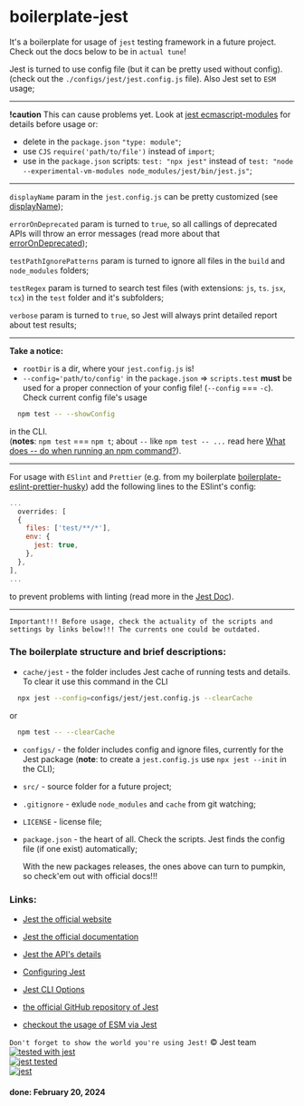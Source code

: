 # boilerplate-jest

It's a boilerplate for usage of `jest` testing framework in a future project. Check out the docs below to be in `actual tune`!

Jest is turned to use config file (but it can be pretty used without config). (check out the `./configs/jest/jest.config.js` file). Also Jest set to `ESM` usage;

---

**!caution** This can cause problems yet. Look at [jest ecmascript-modules](https://jestjs.io/docs/ecmascript-modules) for details before usage or:

- delete in the `package.json` `"type: module"`;
- use `CJS` `require('path/to/file')` instead of `import`;
- use in the `package.json` scripts: `test: "npx jest"` instead of `test: "node --experimental-vm-modules node_modules/jest/bin/jest.js"`;

---

`displayName` param in the `jest.config.js` can be pretty customized (see [displayName](https://jestjs.io/docs/configuration#displayname-string-object));

`errorOnDeprecated` param is turned to `true`, so all callings of deprecated APIs will throw an error messages (read more about that [errorOnDeprecated](https://jestjs.io/docs/configuration#errorondeprecated-boolean));

`testPathIgnorePatterns` param is turned to ignore all files in the `build` and `node_modules` folders;

`testRegex` param is turned to search test files (with extensions: `js`, `ts`. `jsx`, `tcx`) in the `test` folder and it's subfolders;

`verbose` param is turned to `true`, so Jest will always print detailed report about test results;

---

**Take a notice:**

- `rootDir` is a dir, where your `jest.config.js` is!
- `--config='path/to/config'` in the `package.json` => `scripts.test` **must** be used for a proper connection of your config file! (`--config` === `-c`). Check current config file's usage

```bash
  npm test -- --showConfig
```

in the CLI.  
(**notes**: `npm test` === `npm t`; about `--` like `npm test -- ...` read here [What does -- do when running an npm command?](https://stackoverflow.com/questions/43046885/what-does-do-when-running-an-npm-command)).

---

For usage with `ESlint` and `Prettier` (e.g. from my boilerplate [boilerplate-eslint-prettier-husky](https://github.com/Dmitriy-Frostoff/boilerplate-eslint-prettier-husky)) add the following lines to the ESlint's config:

```js
...
  overrides: [
  {
    files: ['test/**/*'],
    env: {
      jest: true,
    },
  },
],
...
```

to prevent problems with linting (read more in the [Jest Doc](https://jestjs.io/docs/getting-started#using-eslint)).

---

`Important!!! Before usage, check the actuality of the scripts and settings by links below!!! The currents one could be outdated.`

### The boilerplate structure and brief descriptions:

- `cache/jest` - the folder includes Jest cache of running tests and details. To clear it use this command in the CLI

```bash
  npx jest --config=configs/jest/jest.config.js --clearCache
```

or

```bash
  npm test -- --clearCache
```

- `configs/` - the folder includes config and ignore files, currently for the Jest package (**note**: to create a `jest.config.js` use `npx jest --init` in the CLI);
- `src/` - source folder for a future project;
- `.gitignore` - exlude `node_modules` and `cache` from git watching;
- `LICENSE` - license file;
- `package.json` - the heart of all.
  Check the scripts. Jest finds the config file (if one exist) automatically;

  With the new packages releases, the ones above can turn to pumpkin, so check'em out with official docs!!!

### Links:

- [Jest the official website](https://jestjs.io/)
- [Jest the official documentation](https://jestjs.io/docs/getting-started)
- [Jest the API's details](https://jestjs.io/docs/api)
- [Configuring Jest](https://jestjs.io/docs/configuration)
- [Jest CLI Options](https://jestjs.io/docs/cli)
- [the official GitHub repository of Jest](https://github.com/jestjs/jest)

- [checkout the usage of ESM via Jest](https://jestjs.io/docs/ecmascript-modules)

`Don't forget to show the world you're using Jest!` &copy; Jest team  
[![tested with jest](https://img.shields.io/badge/tested_with-jest-99424f.svg?logo=jest)](https://github.com/jestjs/jest)  
[![jest tested](https://img.shields.io/badge/Jest-tested-eee.svg?logo=jest&labelColor=99424f)](https://github.com/jestjs/jest)  
[![jest](https://jestjs.io/img/jest-badge.svg)](https://github.com/jestjs/jest)

#### done: February 20, 2024
